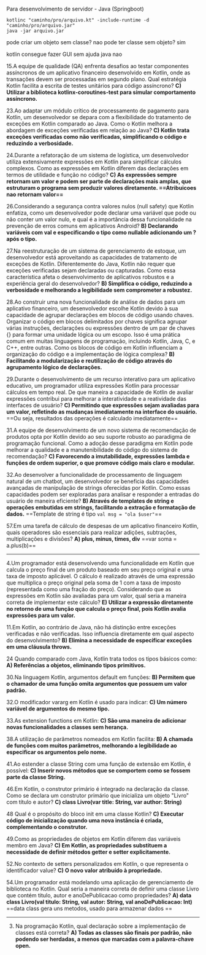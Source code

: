 Para desenvolvimento de servidor - Java (Springboot)

```shell
kotlinc "caminho/pro/arquivo.kt" -include-runtime -d "caminho/pro/arquivo.jar"
java -jar arquivo.jar
```

pode criar um objeto sem classe? nao
pode ter classe sem objeto? sim

kotlin consegue fazer GUI sem ajuda 
java nao

15.A equipe de qualidade (QA) enfrenta desafios ao testar componentes assíncronos de um aplicativo financeiro desenvolvido em Kotlin, onde as transações devem ser processadas em segundo plano. Qual estratégia Kotlin facilita a escrita de testes unitários para código assíncrono?
**C) Utilizar a biblioteca kotlinx-coroutines-test para simular comportamento assíncrono.**

23.Ao adaptar um módulo crítico de processamento de pagamento para Kotlin, um desenvolvedor se depara com a flexibilidade do tratamento de exceções em Kotlin comparado ao Java. Como o Kotlin melhora a abordagem de exceções verificadas em relação ao Java?
**C) Kotlin trata exceções verificadas como não verificadas, simplificando o código e reduzindo a verbosidade.**

24.Durante a refatoração de um sistema de logística, um desenvolvedor utiliza extensivamente expressões em Kotlin para simplificar cálculos complexos. Como as expressões em Kotlin diferem das declarações em termos de utilidade e função no código?
**C) As expressões sempre retornam um valor e podem ser parte de declarações mais amplas, que estruturam o programa sem produzir valores diretamente. ==Atribuicoes nao retornam valor==**

26.Considerando a segurança contra valores nulos (null safety) que Kotlin enfatiza, como um desenvolvedor pode declarar uma variável que pode ou não conter um valor nulo, e qual é a importância dessa funcionalidade na prevenção de erros comuns em aplicativos Android?
**B) Declarando variáveis com val e especificando o tipo como nullable adicionando um ? após o tipo.**

27.Na reestruturação de um sistema de gerenciamento de estoque, um desenvolvedor está aproveitando as capacidades de tratamento de exceções de Kotlin. Diferentemente do Java, Kotlin não requer que exceções verificadas sejam declaradas ou capturadas. Como essa característica afeta o desenvolvimento de aplicativos robustos e a experiência geral do desenvolvedor?
**B) Simplifica o código, reduzindo a verbosidade e melhorando a legibilidade sem comprometer a robustez.**

28.Ao construir uma nova funcionalidade de análise de dados para um aplicativo financeiro, um desenvolvedor escolhe Kotlin devido à sua capacidade de agrupar declarações em blocos de código usando chaves. Organizar o código em blocos delimitados por chaves significa agrupar várias instruções, declarações ou expressões dentro de um par de chaves {} para formar uma unidade lógica ou um escopo. Isso é uma prática comum em muitas linguagens de programação, incluindo Kotlin, Java, C, e C++, entre outras. Como os blocos de código em Kotlin influenciam a organização do código e a implementação de lógica complexa?
**B) Facilitando a modularização e reutilização de código através do agrupamento lógico de declarações.**

29.Durante o desenvolvimento de um recurso interativo para um aplicativo educativo, um programador utiliza expressões Kotlin para processar cálculos em tempo real. De que maneira a capacidade de Kotlin de avaliar expressões contribui para melhorar a interatividade e a reatividade das interfaces de usuário?
**C) Permitindo que expressões sejam avaliadas para um valor, refletindo as mudanças imediatamente na interface do usuário.**
==Ou seja, resultados das operações é calculado imediatamente==

31.A equipe de desenvolvimento de um novo sistema de recomendação de produtos opta por Kotlin devido ao seu suporte robusto ao paradigma de programação funcional. Como a adoção desse paradigma em Kotlin pode melhorar a qualidade e a manutenibilidade do código do sistema de recomendação?
**C) Favorecendo a imutabilidade, expressões lambda e funções de ordem superior, o que promove código mais claro e modular.**

32.Ao desenvolver a funcionalidade de processamento de linguagem natural de um chatbot, um desenvolvedor se beneficia das capacidades avançadas de manipulação de strings oferecidas por Kotlin. Como essas capacidades podem ser exploradas para analisar e responder a entradas do usuário de maneira eficiente?
**B) Através de templates de string e operações embutidas em strings, facilitando a extração e formatação de dados.**
==Template de string é tipo `val msg = "ola $user"`==

57.Em uma tarefa de cálculo de despesas de um aplicativo financeiro Kotlin, quais operadores são essenciais para realizar adições, subtrações, multiplicações e divisões?
**A) plus, minus, times, div**
==var soma = a.plus(b)==
___
4.Um programador está desenvolvendo uma funcionalidade em Kotlin que calcula o preço final de um produto baseado em seu preço original e uma taxa de imposto aplicável. O cálculo é realizado através de uma expressão que multiplica o preço original pela soma de 1 com a taxa de imposto (representada como uma fração do preço). Considerando que as expressões em Kotlin são avaliadas para um valor, qual seria a maneira correta de implementar este cálculo?
**E) Utilizar a expressão diretamente no retorno de uma função que calcula o preço final, pois Kotlin avalia expressões para um valor.**

11.Em Kotlin, ao contrário de Java, não há distinção entre exceções verificadas e não verificadas. Isso influencia diretamente em qual aspecto do desenvolvimento?
**B) Elimina a necessidade de especificar exceções em uma cláusula throws.**

24 Quando comparado com Java, Kotlin trata todos os tipos básicos como:
**A) Referências a objetos, eliminando tipos primitivos.**

30.Na linguagem Kotlin, argumentos default em funções:
**B) Permitem que o chamador de uma função omita argumentos que possuem um valor padrão.**

32.O modificador vararg em Kotlin é usado para indicar:
**C) Um número variável de argumentos do mesmo tipo.**

33.As extension functions em Kotlin:
**C) São uma maneira de adicionar novas funcionalidades a classes sem herança.**

38.A utilização de parâmetros nomeados em Kotlin facilita:
**B) A chamada de funções com muitos parâmetros, melhorando a legibilidade ao especificar os argumentos pelo nome.**

41.Ao estender a classe String com uma função de extensão em Kotlin, é possível:
**C) Inserir novos métodos que se comportem como se fossem parte da classe String.**

46.Em Kotlin, o construtor primário é integrado na declaração da classe. Como se declara um construtor primário que inicializa um objeto "Livro" com título e autor?
**C) class Livro(var title: String, var author: String)**

48 Qual é o propósito do bloco init em uma classe Kotlin?
**C) Executar código de inicialização quando uma nova instância é criada, complementando o construtor.**

49.Como as propriedades de objetos em Kotlin diferem das variáveis membro em Java?
**C) Em Kotlin, as propriedades substituem a necessidade de definir métodos getter e setter explicitamente.**

52.No contexto de setters personalizados em Kotlin, o que representa o identificador value?
**C) O novo valor atribuído à propriedade.**

54.Um programador está modelando uma aplicação de gerenciamento de biblioteca no Kotlin. Qual seria a maneira correta de definir uma classe Livro que contém titulo, autor e anoDePublicacao como propriedades?
**A) data class Livro(val titulo: String, val autor: String, val anoDePublicacao: Int)**
==data class gera uns metodos, usado para armazenar dados ==
___
3. Na programação Kotlin, qual declaração sobre a implementação de classes está correta?
**A) Todas as classes são finais por padrão, não podendo ser herdadas, a menos que marcadas com a palavra-chave open.**